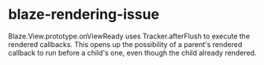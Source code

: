 # blaze-rendering-issue
Blaze.View.prototype.onViewReady uses Tracker.afterFlush to execute the rendered callbacks. This opens up the possibility of a parent's rendered callback to run before a child's one, even though the child already rendered.
